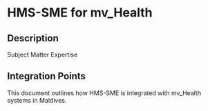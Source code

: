 # HMS-SME for mv_Health

## Description

Subject Matter Expertise

## Integration Points

This document outlines how HMS-SME is integrated with mv_Health systems in Maldives.
